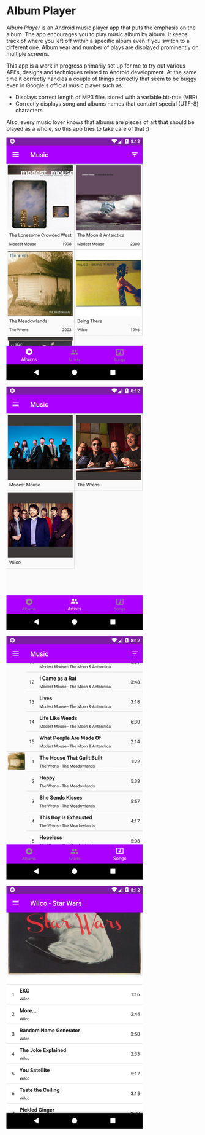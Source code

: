 Album Player
============

*Album Player* is an Android music player app that puts the emphasis on the album.
The app encourages you to play music album by album. It keeps track of
where you left off within a specific album even if you switch to a
different one. Album year and number of plays are displayed prominently
on multiple screens.

This app is a work in progress primarily set up for me to try out various
API's, designs and techniques related to Android development. At the same time
it correctly handles a couple of things correctly that seem to be buggy even in
Google's official music player such as:
- Displays correct length of MP3 files stored with a variable bit-rate (VBR)
- Correctly displays song and albums names that containt special (UTF-8) characters

Also, every music lover knows that albums are pieces of art that should be played
as a whole, so this app tries to take care of that ;)

![/images/albums.png](/images/albums.png)

![/images/artists.png](/images/artists.png)

![/images/songs.png](/images/songs.png)

![/images/album.png](/images/album.png)
